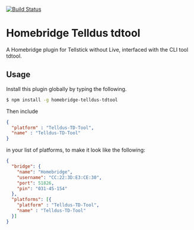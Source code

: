 [![Build Status](https://travis-ci.org/amlinger/homebridge-telldus-tdtool.svg?branch=master)](https://travis-ci.org/amlinger/homebridge-telldus-tdtool)

# Homebridge Telldus tdtool
A Homebridge plugin for Tellstick without Live, interfaced with the CLI tool tdtool.

## Usage

Install this plugin globally by typing the following.
```sh
$ npm install -g homebridge-telldus-tdtool
```

Then include 
```json
{
  "platform" : "Telldus-TD-Tool",
  "name" : "Telldus-TD-Tool"
}
```

in your list of platforms, to make it look like the following:
```json 
{
  "bridge": {
    "name": "Homebridge",
    "username": "CC:22:3D:E3:CE:30",
    "port": 51826,
    "pin": "031-45-154"
  },
  "platforms": [{
    "platform" : "Telldus-TD-Tool",
    "name" : "Telldus-TD-Tool"
  }]
}
```
